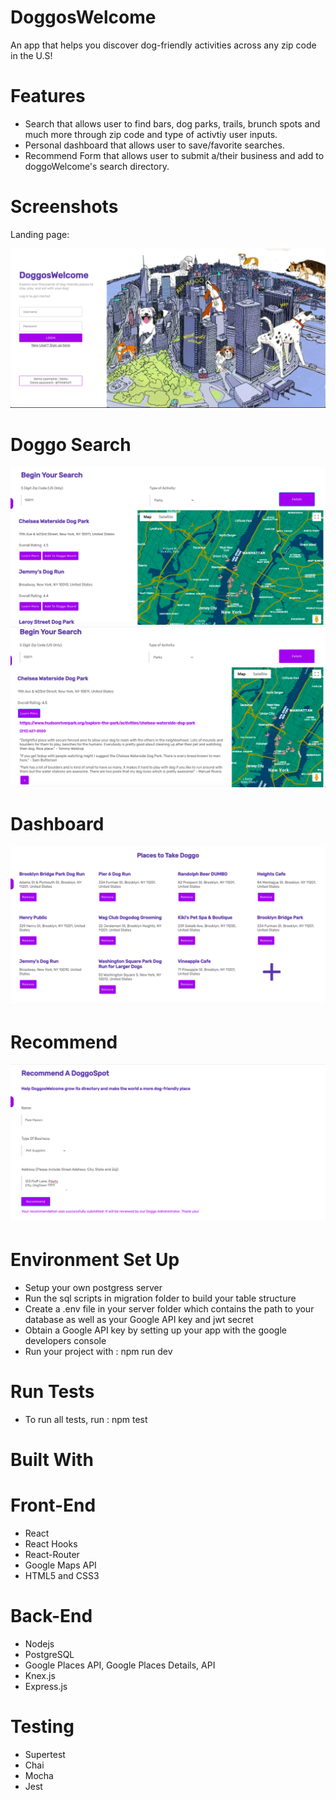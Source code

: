 
# DoggosWelcome

An app that helps you discover dog-friendly activities across any zip code in the U.S!

# Features

* Search that allows user to find bars, dog parks, trails, brunch spots and much more through zip code and type of activtiy user inputs.
* Personal dashboard that allows user to save/favorite searches. 
* Recommend Form that allows user to submit a/their business and add to doggoWelcome's search directory. 

# Screenshots

Landing page:

![Landing](screenshots/landing.png)

# Doggo Search 

![Search](screenshots/search.png)
![Search](screenshots/search2.png)

# Dashboard 

![Dashboard](screenshots/dashboard.png)

# Recommend 

![Recommend](screenshots/recommend.png)


# Environment Set Up

* Setup your own postgress server
* Run the sql scripts in migration folder to build your table structure
* Create a .env file in your server folder which contains the path to your database as well as your Google API key and jwt secret
* Obtain a Google API key by setting up your app with the google developers console
* Run your project with : npm run dev


# Run Tests

* To run all tests, run : npm test



# Built With

# Front-End
* React
* React Hooks 
* React-Router
* Google Maps API
* HTML5 and CSS3

# Back-End
* Nodejs
* PostgreSQL
* Google Places API, Google Places Details, API
* Knex.js
* Express.js

# Testing

* Supertest
* Chai
* Mocha
* Jest
